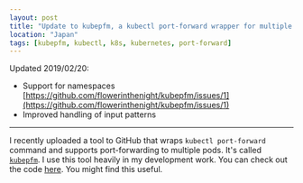 ```yaml
---
layout: post
title: "Update to kubepfm, a kubectl port-forward wrapper for multiple pods"
location: "Japan"
tags: [kubepfm, kubectl, k8s, kubernetes, port-forward]
---
```


Updated 2019/02/20:

- Support for namespaces [https://github.com/flowerinthenight/kubepfm/issues/1](https://github.com/flowerinthenight/kubepfm/issues/1)
- Improved handling of input patterns

---

I recently uploaded a tool to GitHub that wraps `kubectl port-forward` command and supports port-forwarding to multiple pods. It's called [`kubepfm`](https://github.com/flowerinthenight/kubepfm). I use this tool heavily in my development work. You can check out the code [here](https://github.com/flowerinthenight/kubepfm). You might find this useful.
